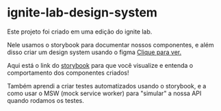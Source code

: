 # ignite-lab-design-system

Este projeto foi criado em uma edição do ignite lab.

Nele usamos o storybook para documentar nossos componentes, e além disso criar um design system usando o figma <a href="https://www.figma.com/file/zU5vkm5q6QoKEkCSdwXd1u/Design-system?node-id=0%3A1">Clique para ver.</a>

Aqui está o link do <a href="https://gustajlemos.github.io/ignite-lab-design-system/?path=/story/components-button--default">storybook</a> para que você visualize e entenda o comportamento dos componentes criados!

Também aprendi a criar testes automatizados usando o storybook, e a como usar o MSW (mock service worker) para "simular" a nossa API quando rodamos os testes.
